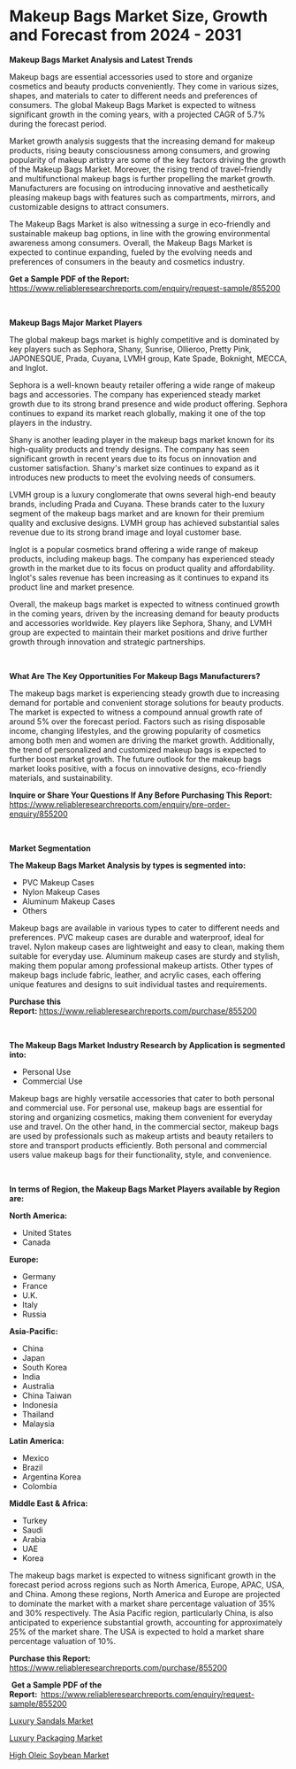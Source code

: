 <p><h1>Makeup Bags Market Size, Growth and Forecast from 2024 - 2031</h1></p><p><strong>Makeup Bags Market Analysis and Latest Trends</strong></p>
<p><p>Makeup bags are essential accessories used to store and organize cosmetics and beauty products conveniently. They come in various sizes, shapes, and materials to cater to different needs and preferences of consumers. The global Makeup Bags Market is expected to witness significant growth in the coming years, with a projected CAGR of 5.7% during the forecast period.</p><p>Market growth analysis suggests that the increasing demand for makeup products, rising beauty consciousness among consumers, and growing popularity of makeup artistry are some of the key factors driving the growth of the Makeup Bags Market. Moreover, the rising trend of travel-friendly and multifunctional makeup bags is further propelling the market growth. Manufacturers are focusing on introducing innovative and aesthetically pleasing makeup bags with features such as compartments, mirrors, and customizable designs to attract consumers.</p><p>The Makeup Bags Market is also witnessing a surge in eco-friendly and sustainable makeup bag options, in line with the growing environmental awareness among consumers. Overall, the Makeup Bags Market is expected to continue expanding, fueled by the evolving needs and preferences of consumers in the beauty and cosmetics industry.</p></p>
<p><strong>Get a Sample PDF of the Report:&nbsp;</strong> <a href="https://www.reliableresearchreports.com/enquiry/request-sample/855200">https://www.reliableresearchreports.com/enquiry/request-sample/855200</a></p>
<p>&nbsp;</p>
<p><strong>Makeup Bags Major Market Players</strong></p>
<p><p>The global makeup bags market is highly competitive and is dominated by key players such as Sephora, Shany, Sunrise, Ollieroo, Pretty Pink, JAPONESQUE, Prada, Cuyana, LVMH group, Kate Spade, Boknight, MECCA, and Inglot.</p><p>Sephora is a well-known beauty retailer offering a wide range of makeup bags and accessories. The company has experienced steady market growth due to its strong brand presence and wide product offering. Sephora continues to expand its market reach globally, making it one of the top players in the industry.</p><p>Shany is another leading player in the makeup bags market known for its high-quality products and trendy designs. The company has seen significant growth in recent years due to its focus on innovation and customer satisfaction. Shany's market size continues to expand as it introduces new products to meet the evolving needs of consumers.</p><p>LVMH group is a luxury conglomerate that owns several high-end beauty brands, including Prada and Cuyana. These brands cater to the luxury segment of the makeup bags market and are known for their premium quality and exclusive designs. LVMH group has achieved substantial sales revenue due to its strong brand image and loyal customer base.</p><p>Inglot is a popular cosmetics brand offering a wide range of makeup products, including makeup bags. The company has experienced steady growth in the market due to its focus on product quality and affordability. Inglot's sales revenue has been increasing as it continues to expand its product line and market presence.</p><p>Overall, the makeup bags market is expected to witness continued growth in the coming years, driven by the increasing demand for beauty products and accessories worldwide. Key players like Sephora, Shany, and LVMH group are expected to maintain their market positions and drive further growth through innovation and strategic partnerships.</p></p>
<p>&nbsp;</p>
<p><strong>What Are The Key Opportunities For Makeup Bags Manufacturers?</strong></p>
<p><p>The makeup bags market is experiencing steady growth due to increasing demand for portable and convenient storage solutions for beauty products. The market is expected to witness a compound annual growth rate of around 5% over the forecast period. Factors such as rising disposable income, changing lifestyles, and the growing popularity of cosmetics among both men and women are driving the market growth. Additionally, the trend of personalized and customized makeup bags is expected to further boost market growth. The future outlook for the makeup bags market looks positive, with a focus on innovative designs, eco-friendly materials, and sustainability.</p></p>
<p><strong>Inquire or Share Your Questions If Any Before Purchasing This Report:</strong> <a href="https://www.reliableresearchreports.com/enquiry/pre-order-enquiry/855200">https://www.reliableresearchreports.com/enquiry/pre-order-enquiry/855200</a></p>
<p>&nbsp;</p>
<p><strong>Market Segmentation</strong></p>
<p><strong>The Makeup Bags Market Analysis by types is segmented into:</strong></p>
<p><ul><li>PVC Makeup Cases</li><li>Nylon Makeup Cases</li><li>Aluminum Makeup Cases</li><li>Others</li></ul></p>
<p><p>Makeup bags are available in various types to cater to different needs and preferences. PVC makeup cases are durable and waterproof, ideal for travel. Nylon makeup cases are lightweight and easy to clean, making them suitable for everyday use. Aluminum makeup cases are sturdy and stylish, making them popular among professional makeup artists. Other types of makeup bags include fabric, leather, and acrylic cases, each offering unique features and designs to suit individual tastes and requirements.</p></p>
<p><strong>Purchase this Report:&nbsp;</strong><a href="https://www.reliableresearchreports.com/purchase/855200">https://www.reliableresearchreports.com/purchase/855200</a></p>
<p>&nbsp;</p>
<p><strong>The Makeup Bags Market Industry Research by Application is segmented into:</strong></p>
<p><ul><li>Personal Use</li><li>Commercial Use</li></ul></p>
<p><p>Makeup bags are highly versatile accessories that cater to both personal and commercial use. For personal use, makeup bags are essential for storing and organizing cosmetics, making them convenient for everyday use and travel. On the other hand, in the commercial sector, makeup bags are used by professionals such as makeup artists and beauty retailers to store and transport products efficiently. Both personal and commercial users value makeup bags for their functionality, style, and convenience.</p></p>
<p>&nbsp;</p>
<p><strong>In terms of Region, the Makeup Bags Market Players available by Region are:</strong></p>
<p>
    <p> <strong> North America: </strong>
        <ul>
            <li>United States</li>
            <li>Canada</li>
        </ul>
        </p> 
    <p> <strong> Europe: </strong>
        <ul>
            <li>Germany</li>
            <li>France</li>
            <li>U.K.</li>
            <li>Italy</li>
            <li>Russia</li>
        </ul>
        </p> 
    <p> <strong> Asia-Pacific: </strong>
        <ul>
            <li>China</li>
            <li>Japan</li>
            <li>South Korea</li>
            <li>India</li>
            <li>Australia</li>
            <li>China Taiwan</li>
            <li>Indonesia</li>
            <li>Thailand</li>
            <li>Malaysia</li>
        </ul>
        </p> 
    <p> <strong> Latin America: </strong>
        <ul>
            <li>Mexico</li>
            <li>Brazil</li>
            <li>Argentina Korea</li>
            <li>Colombia</li>
        </ul>
        </p> 
    <p> <strong> Middle East & Africa: </strong>
        <ul>
            <li>Turkey</li>
            <li>Saudi</li>
            <li>Arabia</li>
            <li>UAE</li>
            <li>Korea</li>
        </ul>
    </p>
    </p>
<p><p>The makeup bags market is expected to witness significant growth in the forecast period across regions such as North America, Europe, APAC, USA, and China. Among these regions, North America and Europe are projected to dominate the market with a market share percentage valuation of 35% and 30% respectively. The Asia Pacific region, particularly China, is also anticipated to experience substantial growth, accounting for approximately 25% of the market share. The USA is expected to hold a market share percentage valuation of 10%.</p></p>
<p><strong>Purchase this Report: </strong><a href="https://www.reliableresearchreports.com/purchase/855200">https://www.reliableresearchreports.com/purchase/855200</a></p>
<p>&nbsp;<strong>Get a Sample PDF of the Report:&nbsp;&nbsp;</strong><a href="https://www.reliableresearchreports.com/enquiry/request-sample/855200">https://www.reliableresearchreports.com/enquiry/request-sample/855200</a></p>
<p><strong></strong></p>
<p><p><a href="https://github.com/edytherolanlouisejk1miz0wig/Market-Research-Report-List-1/blob/main/luxury-sandals-market.md">Luxury Sandals Market</a></p><p><a href="https://github.com/peachesmcdowel1/Market-Research-Report-List-1/blob/main/luxury-packaging-market.md">Luxury Packaging Market</a></p><p><a href="https://meowing-canidae-761.notion.site/High-Oleic-Soybean-Market-Offer-Valuable-Insights-into-Market-Size-Market-Share-Market-Trends-and-fe1b215d51524cedb9c654b8482e8420">High Oleic Soybean Market</a></p></p>